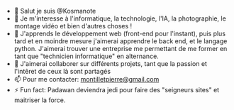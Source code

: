 - 👋 Salut je suis @Kosmanote
- 👀 Je m'interesse à l'informatique, la technologie, l'IA, la photographie, le montage vidéo et bien d'autres choses !
- 🌱 J'apprends le développement web (front-end pour l'instant), puis plus tard et en moindre mesure j'aimerai apprendre le back end, et le langage python. J'aimerai trouver une entreprise me permettant de me former en tant que "technicien informatique" en alternance.
- 💞️ J'aimerai collaborer sur différents projets, tant que la passion et l'intêret de ceux là sont partagés
- 📫 Pour me contacter: montilletpierre@gmail.com
- ⚡ Fun fact: Padawan deviendra jedi pour faire des "seigneurs sites" et maitriser la force.

<!---
Kosmanote/Kosmanote is a ✨ special ✨ repository because its `README.md` (this file) appears on your GitHub profile.
You can click the Preview link to take a look at your changes.
--->

